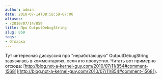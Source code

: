 ```yaml
---
author: admin
date: 2010-07-14T08:58:59-07:00
aliases:
- /2010/07/14/859
title: Про OutputDebugString
slug: 859
tags:
- Отладка
---
```


Тут интересная дискуссия про "неработающую" OutputDebugString завязялась в комментариях, если кто пропустил. Читать вот примерно отсюда: [http://blog.not-a-kernel-guy.com/2010/07/11/854#comment-15681](http://blog.not-a-kernel-guy.com/2010/07/11/854#comment-15681).
